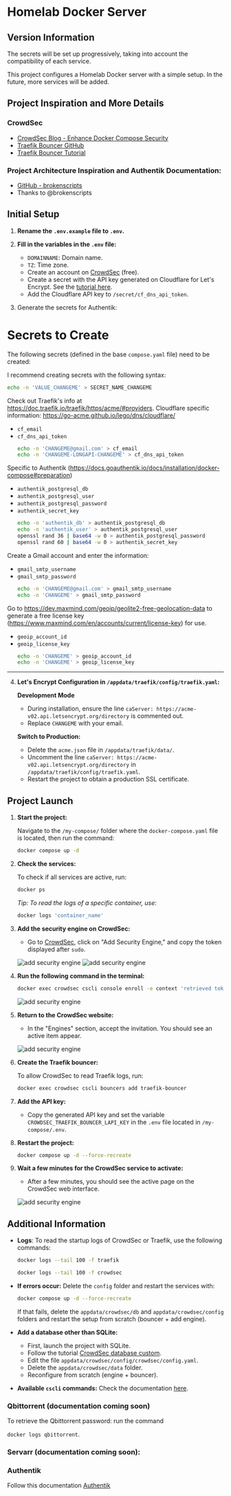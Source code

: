 
# Homelab Docker Server

## Version Information

The secrets will be set up progressively, taking into account the compatibility of each service.

This project configures a Homelab Docker server with a simple setup. In the future, more services will be added.

## Project Inspiration and More Details

### CrowdSec

- [CrowdSec Blog - Enhance Docker Compose Security](https://www.crowdsec.net/blog/enhance-docker-compose-security)
- [Traefik Bouncer GitHub](https://github.com/maxlerebourg/crowdsec-bouncer-traefik-plugin)
- [Traefik Bouncer Tutorial](https://plugins.traefik.io/plugins/6335346ca4caa9ddeffda116/crowdsec-bouncer-traefik-plugin)

### Project Architecture Inspiration and Authentik Documentation:

- [GitHub - brokenscripts](https://github.com/brokenscripts/authentik_traefik)
- Thanks to @brokenscripts

## Initial Setup

1. **Rename the `.env.example` file to `.env`.**

2. **Fill in the variables in the `.env` file:**
   - `DOMAINNAME`: Domain name.
   - `TZ`: Time zone.
   - Create an account on [CrowdSec](https://www.crowdsec.net) (free).
   - Create a secret with the API key generated on Cloudflare for Let's Encrypt. See the [tutorial here](https://youtu.be/n1vOfdz5Nm8?si=a7WRX2rLfm4HydtU&t=1012).
   - Add the Cloudflare API key to `/secret/cf_dns_api_token`.

3. Generate the secrets for Authentik:

# Secrets to Create

The following secrets (defined in the base `compose.yaml` file) need to be created:

I recommend creating secrets with the following syntax:
```bash
echo -n 'VALUE_CHANGEME' > SECRET_NAME_CHANGEME
```

Check out Traefik's info at https://doc.traefik.io/traefik/https/acme/#providers. Cloudflare specific information: https://go-acme.github.io/lego/dns/cloudflare/
- `cf_email`
- `cf_dns_api_token`
  ```bash
  echo -n 'CHANGEME@gmail.com' > cf_email
  echo -n 'CHANGEME-LONGAPI-CHANGEME' > cf_dns_api_token
  ```

Specific to Authentik (https://docs.goauthentik.io/docs/installation/docker-compose#preparation)
- `authentik_postgresql_db`
- `authentik_postgresql_user`
- `authentik_postgresql_password`
- `authentik_secret_key`
  ```bash
  echo -n 'authentik_db' > authentik_postgresql_db
  echo -n 'authentik_user' > authentik_postgresql_user
  openssl rand 36 | base64 -w 0 > authentik_postgresql_password
  openssl rand 60 | base64 -w 0 > authentik_secret_key
  ```

Create a Gmail account and enter the information:
- `gmail_smtp_username`
- `gmail_smtp_password`
  ```bash
  echo -n 'CHANGEME@gmail.com' > gmail_smtp_username
  echo -n 'CHANGEME' > gmail_smtp_password
  ```

Go to https://dev.maxmind.com/geoip/geolite2-free-geolocation-data to generate a free license key (https://www.maxmind.com/en/accounts/current/license-key) for use.
- `geoip_account_id`
- `geoip_license_key`
  ```bash
  echo -n 'CHANGEME' > geoip_account_id
  echo -n 'CHANGEME' > geoip_license_key
  ```

---

4. **Let's Encrypt Configuration in `/appdata/traefik/config/traefik.yaml`:**

   **Development Mode**
   - During installation, ensure the line `caServer: https://acme-v02.api.letsencrypt.org/directory` is commented out.
   - Replace `CHANGEME` with your email.

   **Switch to Production:**
     - Delete the `acme.json` file in `/appdata/traefik/data/`.
     - Uncomment the line `caServer: https://acme-v02.api.letsencrypt.org/directory` in `/appdata/traefik/config/traefik.yaml`.
     - Restart the project to obtain a production SSL certificate.

## Project Launch

1. **Start the project:**

   Navigate to the `/my-compose/` folder where the `docker-compose.yaml` file is located, then run the command:

   ```bash
   docker compose up -d
   ```

2. **Check the services:**

   To check if all services are active, run:

   ```bash
   docker ps
   ```

   *Tip: To read the logs of a specific container, use:*

   ```bash
   docker logs 'container_name'
   ```

3. **Add the security engine on CrowdSec:**

   - Go to [CrowdSec](https://www.crowdsec.net), click on "Add Security Engine," and copy the token displayed after `sudo`.

   ![add security engine](images/crowdsec_1.png)
   ![add security engine](images/crowdsec_2.png)

4. **Run the following command in the terminal:**

   ```bash
   docker exec crowdsec cscli console enroll -e context 'retrieved token'
   ```

   ![add security engine](images/crowdsec_3.png)

5. **Return to the CrowdSec website:**

   - In the "Engines" section, accept the invitation. You should see an active item appear.

   ![add security engine](images/crowdsec_4.png)

6. **Create the Traefik bouncer:**

   To allow CrowdSec to read Traefik logs, run:

   ```bash
   docker exec crowdsec cscli bouncers add traefik-bouncer
   ```

7. **Add the API key:**

   - Copy the generated API key and set the variable `CROWDSEC_TRAEFIK_BOUNCER_LAPI_KEY` in the `.env` file located in `/my-compose/.env`.

8. **Restart the project:**

   ```bash
   docker compose up -d --force-recreate
   ```

9. **Wait a few minutes for the CrowdSec service to activate:**
   - After a few minutes, you should see the active page on the CrowdSec web interface.

   ![add security engine](images/crowdsec_6.png)

## Additional Information

- **Logs**: To read the startup logs of CrowdSec or Traefik, use the following commands:

   ```bash
   docker logs --tail 100 -f traefik
   ```

   ```bash
   docker logs --tail 100 -f crowdsec
   ```

- **If errors occur:** Delete the `config` folder and restart the services with:

   ```bash
   docker compose up -d --force-recreate
   ```

   If that fails, delete the `appdata/crowdsec/db` and `appdata/crowdsec/config` folders and restart the setup from scratch (bouncer + add engine).

- **Add a database other than SQLite:**
   - First, launch the project with SQLite.
   - Follow the tutorial [CrowdSec database custom](https://docs.crowdsec.net/docs/next/local_api/database/).
   - Edit the file `appdata/crowdsec/config/crowdsec/config.yaml`.
   - Delete the `appdata/crowdsec/data` folder.
   - Reconfigure from scratch (engine + bouncer).

- **Available `cscli` commands:** Check the documentation [here](https://docs.crowdsec.net/docs/cscli/).

### Qbittorrent (documentation coming soon)

To retrieve the Qbittorrent password: run the command

`docker logs qbittorrent`.

### Servarr (documentation coming soon):

### Authentik

Follow this documentation [Authentik](https://github.com/brokenscripts/authentik_traefik/blob/traefik3/README.md)